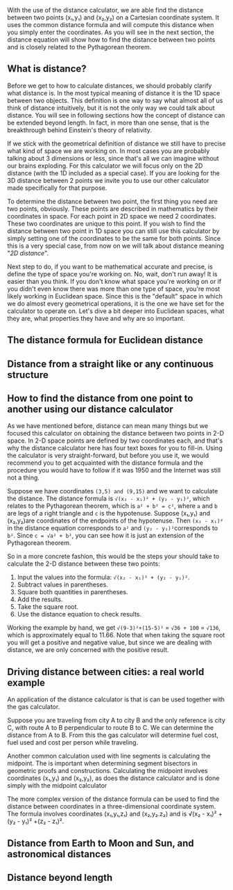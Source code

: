 With the use of the distance calculator, we are able find the distance between two points (x₁,y₁) and (x₂,y₂) on a Cartesian coordinate system. It uses the common distance formula and will compute this distance when you simply enter the coordinates. As you will see in the next section, the distance equation will show how to find the distance between two points and is closely related to the <portal cid="53">Pythagorean theorem</portal>.


## What is distance?

Before we get to how to calculate distances, we should probably clarify what distance is. In the most typical meaning of distance it is the 1D space between two objects. This definition is one way to say what almost all of us think of distance intuitively, but it is not the only way we could talk about distance. You will see in following sections how the concept of distance can be extended beyond <portal cid=208>length</portal>. In fact, in more than one sense, that is the breakthrough behind Einstein's theory of <portal cid=751>relativity</portal>.

If we stick with the geometrical definition of distance we still have to precise what kind of space we are working on. In most cases you are probably talking about 3 dimensions or less, since that's all we can imagine without our brains exploding. For this calculator we will focus only on the 2D distance (with the 1D included as a special case). If you are looking for the 3D distance between 2 points we invite you to use our other calculator made specifically for that purpose. 

To determine the distance between two point, the first thing you need are two points, obviously. These points are described in mathematics by their coordinates in space. For each point in 2D space we need 2 coordinates. These two coordinates are unique to this point. If you wish to find the distance between two point in 1D space you can still use this calculator by simply setting one of the coordinates to be the same for both points. Since this is a very special case, from now on we will talk about distance meaning "_2D distance_".

Next step to do, if you want to be mathematical accurate and precise, is define the type of space you're working on. No, wait, don't run away! It is easier than you think. If you don't know what space you're working on or if you didn't even know there was more than one type of space, you're most likely working in Euclidean space. Since this is the "default" space in which we do almost every geometrical operations, it is the one we have set for the calculator to operate on. Let's dive a bit deeper into Euclidean spaces, what they are, what properties they have and why are so important.


## The distance formula for Euclidean distance





## Distance from a straight like or any continuous structure



## How to find the distance from one point to another using our distance calculator

As we have mentioned before, distance can mean many things but we focused this calculator on obtaining the distance between two points in 2-D space.  In 2-D space points are defined by two coordinates each, and that's why the distance calculator here has four text boxes for you to fill-in. Using the calculator is very straight-forward, but before you use it, we would recommend you to get acquainted with the distance formula and the procedure you would have to follow if it was 1950 and the Internet was still not a thing.

Suppose we have coordinates `(3,5) and (9,15)` and we want to calculate the distance. The distance formula is `√(x₂ - x₁)² + (y₂ - y₁)²`, which relates to the <portal cid=53>Pythagorean theorem</portal>, which is `a² + b² = c²`, where `a` and `b` are legs of a right triangle and `c` is the hypotenuse. Suppose (x₁,y₁) and (x₂,y₂)are coordinates of the endpoints of the hypotenuse. Then `(x₂ - x₁)²` in the distance equation corresponds to `a²` and `(y₂ - y₁)²`corresponds to `b²`. Since `c = √a² + b²`, you can see how it is just an extension of the Pythagorean theorem.

So in a more concrete fashion, this would be the steps your should take to calculate the 2-D distance between these two points:

1. Input the values into the formula: `√(x₂ - x₁)² + (y₂ - y₁)²`.
1. Subtract values in parentheses.
1. Square both quantities in parentheses.
1. Add the results.
1. Take the <portal cid="151">square root</portal>.
1. Use the distance equation to check results.

Working the example by hand, we get `√(9-3)²+(15-5)²` = `√36 + 100` = `√136`, which is approximately equal to 11.66.  Note that when taking the square root you will get a positive and negative value, but since we are dealing with distance, we are only concerned with the positive result. 

## Driving distance between cities: a real world example

An application of the distance calculator is that is can be used together with the <portal cid="30">gas calculator</portal>. 

Suppose you are traveling from city A to city B and the only reference is city C, with route A to B perpendicular to route B to C. We can determine the distance from A to B. From this the gas calculator will determine fuel cost, fuel used and cost per person while traveling. 

Another common calculation used with line segments is calculating the midpoint. The is important when determining segment bisectors in geometric proofs and constructions. Calculating the midpoint involves coordinates (x₁,y₁) and (x₂,y₂), as does the distance calculator and is done simply with the <portal cid="239">midpoint calculator</portal>

The more complex version of the distance formula can be used to find <portal cid="291">the distance between coordinates in a three-dimensional coordinate system</portal>. The formula involves coordinates (x₁,y₁,z₁) and (x₂,y₂.z₂) and is √(x₂ - x₁)² + (y₂ - y₁)² +(z₂ - z₁)².

## Distance from Earth to Moon and Sun, and astronomical distances



## Distance beyond length

